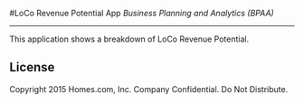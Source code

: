 #LoCo Revenue Potential App
*Business Planning and Analytics (BPAA)*

-------

This application shows a breakdown of LoCo Revenue Potential.

License
-------

Copyright 2015 Homes.com, Inc. Company Confidential. Do Not Distribute.
